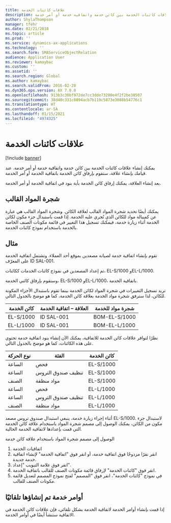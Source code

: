 ```yaml
---
title: علاقات كائنات الخدمة
description: يمكنك إنشاء علاقات كائنات الخدمة بين كائن خدمة واتفاقية خدمة أو أمر خدمة.
author: ShylaThompson
manager: tfehr
ms.date: 02/21/2018
ms.topic: article
ms.prod: ''
ms.service: dynamics-ax-applications
ms.technology: ''
ms.search.form: SMAServiceObjectRelation
audience: Application User
ms.reviewer: kamaybac
ms.custom: ''
ms.assetid: ''
ms.search.region: Global
ms.author: kamaybac
ms.search.validFrom: 2016-02-28
ms.dyn365.ops.version: AX 7.0.0
ms.openlocfilehash: 913b3c30bf972de7cc3dde73280e4f2f2be38507
ms.sourcegitcommit: 38d40c331c8894acb7b119c5073e3088b54776c1
ms.translationtype: HT
ms.contentlocale: ar-SA
ms.lasthandoff: 01/15/2021
ms.locfileid: "4974325"
---
```

# <a name="service-object-relations"></a>علاقات كائنات الخدمة 

[!include [banner](../includes/banner.md)]

يمكنك إنشاء علاقات كائنات الخدمة بين كائن خدمة واتفاقية خدمة أو أمر خدمة. عند قيامك بإنشاء علاقة، ستقوم بإرفاق كائن الخدمة باتفاقية الخدمة أو أمر الخدمة.

بعد إنشاء العلاقة، يمكنك إرفاق كائن الخدمة بأية بنود في اتفاقية الخدمة أو أمر الخدمة.

## <a name="template-boms"></a>شجرة المواد القالب

يمكنك أيضًا تحديد شجرة المواد القالب لعلاقة الكائن. وشجرة المواد القالب هي عبارة عن كمبيالة مواد للكائن الذي تُجري عليه الخدمة. إذا قمت باستبدال جزء مكون لكائن الخدمة أثناء زيارة خدمة، فيمكنك تسجيل هذا التغيير في قائمة مكونات الصنف الخاصة بالخدمة باستخدام نموذج كائنات الخدمة.

## <a name="example"></a>مثال

تقوم بإنشاء اتفاقية خدمة لصيانة مصعدين بموقع أحد العملاء.
وتشتمل اتفاقية الخدمة على المعرّف ID SAL-001.

تم إعداد المصعدين في نموذج كائنات الخدمات ككائنات، EL-S/1000 وEL-L/1000.

وستقوم بإرفاق كائني الخدمة، EL-S/1000 وEL-L/1000، باتفاقية الخدمة.

تريد تسجيل التغييرات في شجرة المواد لكائن الخدمة بينما تقوم باستبدال الأجزاء المكونة للكائن، لذا سترفق شجرة مواد الخدمة بعلاقة كائن الخدمة، كما هو موضح بالجدول التالي.

| كائن الخدمة | العلاقة – اتفاقية الخدمة | شجرة مواد للخدمة   |
|----------------|------------------------------|---------------|
| EL-S/1000      | ID SAL-001                   | BOM-EL-S/1000 |
| EL-L/1000      | ID SAL-001                   | BOM-EL-L/1000 |

نظرًا لتوافر علاقات كائن الخدمة للاتفاقية، يمكنك الآن إنشاء بنود اتفاقية خدمة تحتوي على هذه الكائنات، كما هو موضح بالجدول التالي.

| نوع الحركة | الفئة           | كائن الخدمة |
|------------------|--------------------|----------------|
| الساعة             | فحص         | EL-S/1000      |
| الساعة             | تنظيف صندوق التروس  | EL-S/1000      |
| الصنف             | مواد منظفة | EL-S/1000      |
| الساعة             | فحص         | EL-L/1000      |
| الساعة             | تنظيف صندوق التروس   | EL-L/1000      |
| الصنف             | مواد منظفة | EL-L/1000      |

أثناء إجراء زيارة خدمة، ينبغي استبدال صندوق تروس مصعد EL-S/1000. لاستبدال جزء مكون من الكائن، يمكنك الوصول إلى مصمم شجرة المواد باستخدام علاقة كائن الخدمة التي قمت بإعدادها لاتفاقية الخدمة الحالية.

الوصول إلى مصمم شجرة المواد باستخدام علاقة كائن خدمة

1. اتفاقيات الخدمة
2. انقر نقرًا مزدوجًا فوق اتفاقية خدمة، أو انقر فوق "اتفاقية الخدمة" لإنشاء اتفاقية خدمة جديدة.
3. انقر فوق علامة التبويب "إعداد".
4. انقر فوق "كائنات الخدمة" لإرفاق قائمة مكونات الصنف للقالب باتفاقية الخدمة.
5. في نموذج "كائنات الخدمة"، انقر فوق "المصمم" لفتح نموذج المصمم لتعديل قائمة مكونات الصنف للقالب.

## <a name="automatically-created-service-orders"></a>أوامر خدمة تم إنشاؤها تلقائيًا

إذا قمت بإنشاء أوامر الخدمة لاتفاقية الخدمة بشكل تلقائي، فإن علاقات كائن الخدمة في الاتفاقية ستنشأ أيضًا في أوامر الخدمة.

